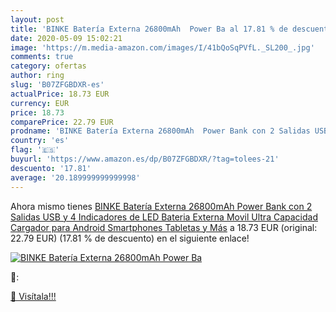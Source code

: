 ```yaml
---
layout: post
title: 'BINKE Batería Externa 26800mAh  Power Ba al 17.81 % de descuento'
date: 2020-05-09 15:02:21
image: 'https://m.media-amazon.com/images/I/41bQoSqPVfL._SL200_.jpg'
comments: true
category: ofertas
author: ring
slug: 'B07ZFGBDXR-es'
actualPrice: 18.73 EUR
currency: EUR
price: 18.73
comparePrice: 22.79 EUR
prodname: 'BINKE Batería Externa 26800mAh  Power Bank con 2 Salidas USB y 4 Indicadores de LED Bateria Externa Movil Ultra Capacidad Cargador para Android Smartphones Tabletas y Más'
country: 'es'
flag: '🇪🇸'
buyurl: 'https://www.amazon.es/dp/B07ZFGBDXR/?tag=tolees-21'
descuento: '17.81'
average: '20.189999999999998'
---
```


Ahora mismo tienes [BINKE Batería Externa 26800mAh  Power Bank con 2 Salidas USB y 4 Indicadores de LED Bateria Externa Movil Ultra Capacidad Cargador para Android Smartphones Tabletas y Más](https://www.amazon.es/dp/B07ZFGBDXR/?tag=tolees-21) a 18.73 EUR (original: 22.79 EUR) (17.81 %  de descuento) en el siguiente enlace!

[![BINKE Batería Externa 26800mAh  Power Ba](https://m.media-amazon.com/images/I/41bQoSqPVfL._SL200_.jpg)](https://www.amazon.es/dp/B07ZFGBDXR/?tag=tolees-21)

🔎:


[🛒 Visítala!!!](https://www.amazon.es/dp/B07ZFGBDXR/?tag=tolees-21)
